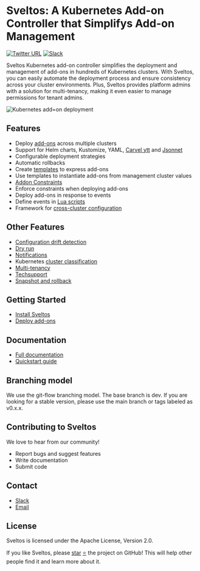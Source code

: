 # Sveltos: A Kubernetes Add-on Controller that Simplifys Add-on Management

[![Twitter URL](https://img.shields.io/twitter/url/https/twitter.com/projectsveltos.svg?style=social&label=Follow%20%40projectsveltos)](https://twitter.com/projectsveltos)
[![Slack](https://img.shields.io/badge/join%20slack-%23projectsveltos-brighteen)](https://join.slack.com/t/projectsveltos/shared_invite/zt-1hraownbr-W8NTs6LTimxLPB8Erj8Q6Q)

Sveltos Kubernetes add-on controller simplifies the deployment and management of add-ons in hundreds of Kubernetes clusters. With Sveltos, you can easily automate the deployment process and ensure consistency across your cluster environments. Plus, Sveltos provides platform admins with a solution for multi-tenancy, making it even easier to manage permissions for tenant admins.

![Kubernetes add=on deployment](https://github.com/projectsveltos/sveltos/blob/main/docs/assets/addons_deployment.gif)

## Features

* Deploy [add-ons](https://projectsveltos.github.io/sveltos/addons/) across multiple clusters
* Support for Helm charts, Kustomize, YAML, [Carvel ytt](https://projectsveltos.github.io/sveltos/ytt_extension/) and [Jsonnet](https://projectsveltos.github.io/sveltos/jsonnet_extension/)
* Configurable deployment strategies
* Automatic rollbacks
* Create [templates](https://projectsveltos.github.io/sveltos/template/) to express add-ons
* Use templates to instantiate add-ons from management cluster values
* [Addon Constraints](https://projectsveltos.github.io/sveltos/addon_constraint/)
* Enforce constraints when deploying add-ons
* Deploy add-ons in response to events
* Define events in [Lua scripts](https://github.com/projectsveltos/sveltos/blob/main/docs/addon_event_deployment.md#event-definition)
* Framework for [cross-cluster configuration](https://projectsveltos.github.io/sveltos/addon_event_deployment/#cross-clusters)
  
## Other Features
* [Configuration drift detection](https://projectsveltos.github.io/sveltos/configuration_drift/)
* [Dry run](https://projectsveltos.github.io/sveltos/dryrun/)
* [Notifications](https://projectsveltos.github.io/sveltos/notifications)
* Kubernetes [cluster classification](https://projectsveltos.github.io/sveltos/labels_management/)
* [Multi-tenancy](https://projectsveltos.github.io/sveltos/multi-tenancy/)
* [Techsupport](https://projectsveltos.github.io/sveltos/techsupport/)
* [Snapshot and rollback](https://projectsveltos.github.io/sveltos/snapshot/)

## Getting Started

* [Install Sveltos](https://projectsveltos.github.io/sveltos/install/)
* [Deploy add-ons](https://projectsveltos.github.io/sveltos/addons/)

## Documentation

* [Full documentation](https://projectsveltos.github.io/sveltos/)
* [Quickstart guide](https://projectsveltos.github.io/sveltos/quick_start/)

## Branching model

We use the git-flow branching model. The base branch is dev. If you are looking for a stable version, please use the main branch or tags labeled as v0.x.x.

## Contributing to Sveltos

We love to hear from our community!

* Report bugs and suggest features
* Write documentation
* Submit code

## Contact

* [Slack](https://projectsveltos.slack.com/)
* [Email](mailto:hello@projectsveltos.io)

## License

Sveltos is licensed under the Apache License, Version 2.0.

If you like Sveltos, please [star](https://github.com/projectsveltos/sveltos-manager) [:star:](https://github.com/projectsveltos/sveltos-manager) the project on GitHub! This will help other people find it and learn more about it.
